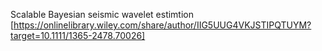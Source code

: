 Scalable Bayesian seismic wavelet estimtion [https://onlinelibrary.wiley.com/share/author/IIG5UUG4VKJSTIPQTUYM?target=10.1111/1365-2478.70026]

